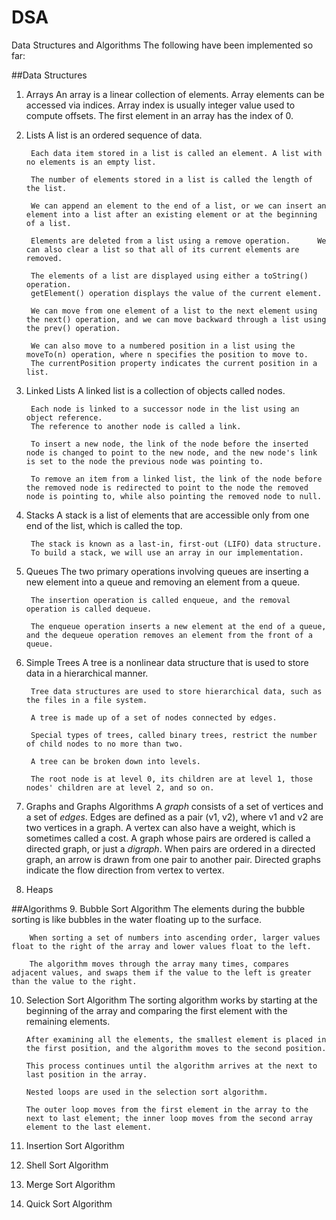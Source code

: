 # DSA
Data Structures and Algorithms
The following have been implemented so far:

##Data Structures
1. Arrays
		An array is a linear collection of elements.
		Array elements can be accessed via indices.
		Array index is usually integer value used to compute offsets.
		The first element in an array has the index of 0.

2. Lists
		A list is an ordered sequence of data. 
		
		Each data item stored in a list is called an element. A list with no elements is an empty list. 
		
		The number of elements stored in a list is called the length of the list. 
		
		We can append an element to the end of a list, or we can insert an element into a list after an existing element or at the beginning of a list. 
		
		Elements are deleted from a list using a remove operation. 		We can also clear a list so that all of its current elements are removed.
		
		The elements of a list are displayed using either a toString() operation.
		getElement() operation displays the value of the current element.
		
		We can move from one element of a list to the next element using the next() operation, and we can move backward through a list using the prev() operation.
		
		We can also move to a numbered position in a list using the moveTo(n) operation, where n specifies the position to move to.
		The currentPosition property indicates the current position in a list.

3. Linked Lists
		A linked list is a collection of objects called nodes.
		
		Each node is linked to a successor node in the list using an object reference.
		The reference to another node is called a link.
		
		To insert a new node, the link of the node before the inserted node is changed to point to the new node, and the new node's link is set to the node the previous node was pointing to.
		
		To remove an item from a linked list, the link of the node before the removed node is redirected to point to the node the removed node is pointing to, while also pointing the removed node to null.

4. Stacks
		A stack is a list of elements that are accessible only from one end of the list, which is called the top.
		
		The stack is known as a last-in, first-out (LIFO) data structure.
		To build a stack, we will use an array in our implementation.

5. Queues
		The two primary operations involving queues are inserting a new element into a queue and removing an element from a queue.
		
		The insertion operation is called enqueue, and the removal operation is called dequeue.
		
		The enqueue operation inserts a new element at the end of a queue, and the dequeue operation removes an element from the front of a queue.

6. Simple Trees
		A tree is a nonlinear data structure that is used to store data in a hierarchical manner.

		Tree data structures are used to store hierarchical data, such as the files in a file system.

		A tree is made up of a set of nodes connected by edges.

		Special types of trees, called binary trees, restrict the number of child nodes to no more than two.

		A tree can be broken down into levels.

		The root node is at level 0, its children are at level 1, those nodes' children are at level 2, and so on.


7. Graphs and Graphs Algorithms
		A *graph* consists of a set of vertices and a set of *edges*.
		Edges are defined as a pair (v1, v2), where v1 and v2 are two vertices in a graph. A vertex can also have a weight, which is sometimes called a cost. 
		A graph whose pairs are ordered is called a directed graph, or just a *digraph*. When pairs are ordered in a directed graph, an arrow is drawn from one pair to another pair. 
		Directed graphs indicate the flow direction from vertex to vertex.

8. Heaps

##Algorithms
9. Bubble Sort Algorithm
		The elements during the bubble sorting is like bubbles in the water floating up to the surface.

		When sorting a set of numbers into ascending order, larger values float to the right of the array and lower values float to the left.

		The algorithm moves through the array many times, compares adjacent values, and swaps them if the value to the left is greater than the value to the right.

10. Selection Sort Algorithm
		The sorting algorithm works by starting at the beginning of the array and comparing the first element with the remaining elements.

		After examining all the elements, the smallest element is placed in the first position, and the algorithm moves to the second position.

		This process continues until the algorithm arrives at the next to last position in the array.

		Nested loops are used in the selection sort algorithm.

		The outer loop moves from the first element in the array to the next to last element; the inner loop moves from the second array element to the last element.

11. Insertion Sort Algorithm

12. Shell Sort Algorithm

13. Merge Sort Algorithm

14. Quick Sort Algorithm
